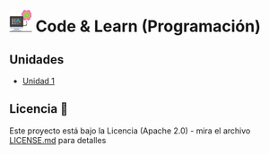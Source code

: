 # <img src=../../images/computer.png width="40"> Code & Learn (Programación)

## Unidades

- [Unidad 1](unidades/unidad-1/README.md)

## Licencia 📄

Este proyecto está bajo la Licencia (Apache 2.0) - mira el archivo [LICENSE.md](../LICENSE.md) para detalles
